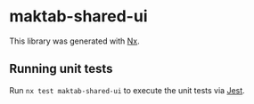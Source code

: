 # maktab-shared-ui

This library was generated with [Nx](https://nx.dev).

## Running unit tests

Run `nx test maktab-shared-ui` to execute the unit tests via [Jest](https://jestjs.io).
